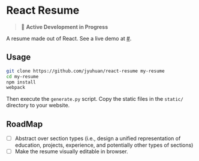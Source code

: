 # React Resume

> 🚧 __Active Development in Progress__

A resume made out of React. See a live demo at [#](#).

## Usage

```bash
git clone https://github.com/jyuhuan/react-resume my-resume
cd my-resume
npm install
webpack
```

Then execute the `generate.py` script. Copy the static files in the `static/` directory to your website.

## RoadMap

- [ ] Abstract over section types (i.e., design a unified representation of education, projects, experience, and potentially other types of sections)
- [ ] Make the resume visually editable in browser. 
